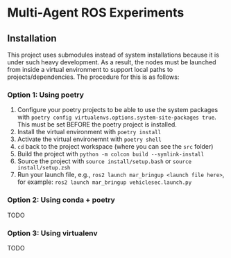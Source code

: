 # Multi-Agent ROS Experiments


## Installation

This project uses submodules instead of system installations because it is under such heavy development. As a result, the nodes must be launched from inside a virtual environment to support local paths to projects/dependencies. The procedure for this is as follows:

### Option 1: Using poetry
1. Configure your poetry projects to be able to use the system packages with `poetry config virtualenvs.options.system-site-packages true`. This must be set BEFORE the poetry project is installed.
1. Install the virtual environment with `poetry install`
1. Activate the virtual environemnt with `poetry shell`
1. `cd` back to the project workspace (where you can see the `src` folder)
1. Build the project with `python -m colcon build --symlink-install`
1. Source the project with `source install/setup.bash` or `source install/setup.zsh`
1. Run your launch file, e.g., `ros2 launch mar_bringup <launch file here>`, for example: `ros2 launch mar_bringup vehiclesec.launch.py`

### Option 2: Using conda + poetry

TODO

### Option 3: Using virtualenv

TODO
